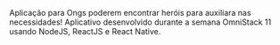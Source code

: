 Aplicação para Ongs poderem encontrar heróis para auxiliara nas necessidades!
Aplicativo desenvolvido durante a semana OmniStack 11 usando NodeJS, ReactJS e React Native.
